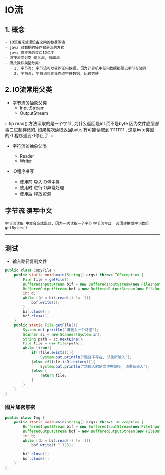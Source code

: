 # IO流

## 1. 概念
    - IO流用来处理设备之间的数据传输
    - java 对数据的操作都是流的方式 
    - java 操作流的类在IO包中 
    - 流按流向分类 输入流, 输出流
    - 流按操作类型分类:
        1. 字节流: 字节流可以操作任何数据, 因为计算机中任何数据都是已字节存储的
        2. 字符流: 字符流只能操作纯字符数据, 比较方便
        
## 2. IO流常用父类
- 字节流的抽象父类
    - InputStream
    - OutputStream

:::tip
read() 方法读取的是一个字节, 为什么返回是int 而不是byte 
因为文件底层都事二进制存储的, 如果每次读取返回byte, 有可能读取到 11111111 , 这是byte类型的-1 程序遇到-1停止了.
:::
    
- 字符流的抽象父类
    - Reader
    - Writer
    
- IO程序书写
    - 使用前 导入IO包中类
    - 使用时 进行IO异常处理
    - 使用后 释放资源
    
## 字节流 读写中文
`字节流读取 中文会造成乱码, 因为一次读取一个字节` 
`字节流写出  必须转换成字节数组  getBytes()`

-----
## 测试
* 输入路径复制文件
````java
public class CopyFile {
    public static void main(String[] args) throws IOException {
        File file = getFile();
        BufferedInputStream bif = new BufferedInputStream(new FileInputStream(file));
        BufferedOutputStream bof = new BufferedOutputStream(new FileOutputStream(file.getName()));
        int d;
        while ((d = bif.read()) != -1){
            bof.write(d);
        }
        bif.close();
        bof.close();
    }
    public static File getFile(){
        System.out.println("请输入一个路径");
        Scanner sc = new Scanner(System.in);
        String path = sc.nextLine();
        File file = new File(path);
        while (true){
            if(!file.exists()){
                System.out.println("路径不存在, 请重新输入");
            }else if(file.isDirectory()){
                System.out.println("您输入的是文件夹路径, 请重新输入");
            }else {
                return file;
            }
        }
    }
}
````

### 图片加密解密
````java
public class Img {
    public static void main(String[] args) throws IOException {
        BufferedInputStream bif = new BufferedInputStream(new FileInputStream("C:\\Users\\Administrator\\Desktop\\12.jpg"));
        BufferedOutputStream bof = new BufferedOutputStream(new FileOutputStream("C:\\Users\\Administrator\\Desktop\\3.jpg"));
        int b;
        while ((b = bif.read()) != -1){
            bof.write(b ^ 123);
        }
        bif.close();
        bof.close();
    }
}
````


